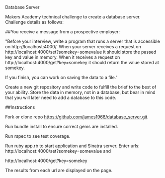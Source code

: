 Database Server

Makers Academy technical challenge to create a database server.  Challenge details as follows:

##You receive a message from a prospective employer:

"Before your interview, write a program that runs a server that is accessible on http://localhost:4000/. When your server receives a request on http://localhost:4000/set?somekey=somevalue it should store the passed key and value in memory. When it receives a request on http://localhost:4000/get?key=somekey it should return the value stored at somekey.

If you finish, you can work on saving the data to a file."

Create a new git repository and write code to fulfill the brief to the best of your ability. Store the data in memory, not in a database, but bear in mind that you will later need to add a database to this code.

##Instructions

Fork or clone repo https://github.com/james1968/database_server.git.

Run bundle install to ensure correct gems are installed.

Run rspec to see test coverage.

Run ruby app.rb to start application and Sinatra server.  Enter urls:
http://localhost:4000/set?somekey=somevalue and

http://localhost:4000/get?key=somekey

The results from each url are displayed on the page.  
